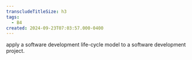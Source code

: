 ```yaml
---
transcludeTitleSize: h3
tags:
  - B4
created: 2024-09-23T07:03:57.000-0400
---
```

apply a software development life-cycle model to a software development project.